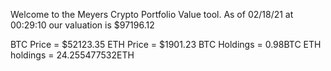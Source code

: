 Welcome to the Meyers Crypto Portfolio Value tool. 
As of 02/18/21 at 00:29:10 our valuation is $97196.12 

BTC Price = $52123.35
 ETH Price = $1901.23
BTC Holdings = 0.98BTC
 ETH holdings = 24.255477532ETH 
